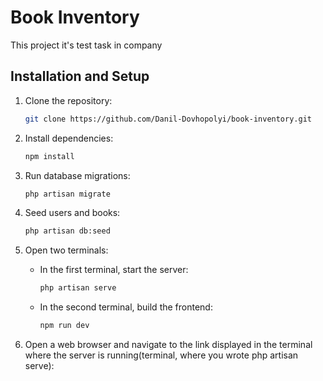 # Book Inventory

This project it's test task in company

## Installation and Setup

1. Clone the repository:

    ```bash
    git clone https://github.com/Danil-Dovhopolyi/book-inventory.git
    ```

2. Install dependencies:

    ```bash
    npm install
    ```

3. Run database migrations:

    ```bash
    php artisan migrate
    ```

4. Seed users and books:

    ```bash
    php artisan db:seed
    ```

5. Open two terminals:

    - In the first terminal, start the server:

        ```bash
        php artisan serve
        ```

    - In the second terminal, build the frontend:

        ```bash
        npm run dev
        ```

6. Open a web browser and navigate to the link displayed in the terminal where the server is running(terminal, where you wrote php artisan serve):
